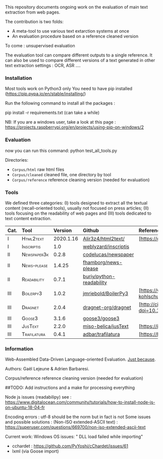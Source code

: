 
This repository documents ongoing work on the evaluation of main text extraction from web pages.

The contribution is two folds:
- A meta-tool to use various text extarction systems at once
- An evaluation procedure based on a reference cleaned version

To come : unsupervised evaluation

The evaluation tool can compare different outputs to a single reference. It can also be used to compare different versions of a text generated in other text extraction settings : OCR, ASR ....

### Installation


Most tools work on Python3 only
You need to have pip installed (https://pip.pypa.io/en/stable/installing/)

Run the following command to install all the packages :

pip install -r requirements.txt
(can take a while)

NB: If you are a windows user, take a look at this page : https://projects.raspberrypi.org/en/projects/using-pip-on-windows/2


### Evaluation

now you can run this command:
python test_all_tools.py


Directories:

* `Corpus/html`	 	raw html files
* `Corpus/cleaned`	cleaned file, one directory by tool
* `Corpus/reference`	reference cleaning version (needed for evaluation)



### Tools

We defined three categories: (I) tools designed to extract all the textual content (recall-oriented tools), usually not focused on press articles; (II) tools focusing on the readability of web pages and (III) tools dedicated to text content extraction.

| Cat. | Tool                                      | Version   | Github               | Reference |
|:-----|:-------------------------------------------|:----------|:-----------------------------|:----------|
| I    | <span class="smallcaps">Html2text</span>   | 2020.1.16 | [Alir3z4/html2text/][]       |[https://core.ac.uk/download/pdf/127601559.pdf]           |
| I    | <span class="smallcaps">Inscriptis</span>  | 1.0       | [weblyzard/inscriptis][]     |           |
| II   | <span class="smallcaps">Newspaper3k</span> | 0.2.8     | [codelucas/newspaper][]      |           |
| II   | <span class="smallcaps">News-please</span> | 1.4.25    | [fhamborg/news-please][]     |           |
| II   | <span class="smallcaps">Readability</span> | 0.7.1     | [buriy/python-readability][] |           |
| III  | <span class="smallcaps">Boilerpy3</span>   | 1.0.2     | [jmriebold/BoilerPy3][]      |[https://www.l3s.de/~kohlschuetter/publications/wsdm187-kohlschuetter.pdf]           |
| III  | <span class="smallcaps">Dragnet</span>     | 2.0.4     | [dragnet-org/dragnet][]      | [http://citeseerx.ist.psu.edu/viewdoc/download?doi=10.1.1.402.4694&rep=rep1&type=pdf]          |
| III  | <span class="smallcaps">Goose3</span>      | 3.1.6     | [goose3/goose3][]            |           |
| III  | <span class="smallcaps">JusText</span>     | 2.2.0     | [miso-belica/jusText][]      |[https://is.muni.cz/th/45523/fi_d/phdthesis.pdf]           |
| III  | <span class="smallcaps">Trafilatura</span> | 0.4.1     | [adbar/trafilatura][]        |[https://hal.archives-ouvertes.fr/hal-02447264/document]           |

  [Alir3z4/html2text/]: https://github.com/Alir3z4/html2text/
  [weblyzard/inscriptis]: https://github.com/weblyzard/inscriptis
  [codelucas/newspaper]: https://github.com/codelucas/newspaper
  [fhamborg/news-please]: https://github.com/fhamborg/news-please
  [buriy/python-readability]: https://github.com/buriy/python-readability
  [jmriebold/BoilerPy3]: https://github.com/jmriebold/BoilerPy3
  [dragnet-org/dragnet]: https://github.com/dragnet-org/dragnet
  [goose3/goose3]: https://github.com/goose3/goose3
  [miso-belica/jusText]: https://github.com/miso-belica/jusText
  [adbar/trafilatura]: https://github.com/adbar/trafilatura


### Information

Web-Assembled Data-Driven Language-oriented Evaluation. [Just because](https://en.wikipedia.org/wiki/Chris_Waddle).

Authors: Gaël Lejeune & Adrien Barbaresi.

  Corpus/reference	reference cleaning version (needed for evaluation)

##TODO: Add instructions and a make for processing everything

Node js issues (readabilipy) see : https://www.digitalocean.com/community/tutorials/how-to-install-node-js-on-ubuntu-18-04-fr

Encoding errors :
utf-8 should be the norm but in fact is not
 Some issues and possible solutions :
 (Non-ISO extended-ASCII text) : https://superuser.com/questions/669700/non-iso-extended-ascii-text


Current work:
 Windows OS issues:
" DLL load failed while importing"
 - cchardet : https://github.com/PyYoshi/cChardet/issues/61
 - lxml (via Goose import)
